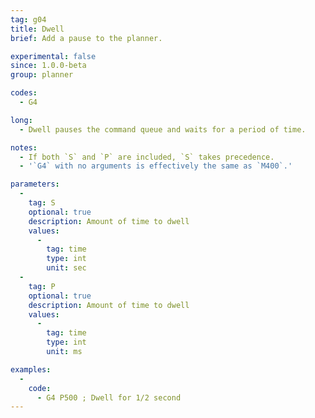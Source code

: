 ```yaml
---
tag: g04
title: Dwell
brief: Add a pause to the planner.

experimental: false
since: 1.0.0-beta
group: planner

codes:
  - G4

long:
  - Dwell pauses the command queue and waits for a period of time.

notes:
  - If both `S` and `P` are included, `S` takes precedence.
  - '`G4` with no arguments is effectively the same as `M400`.'

parameters:
  -
    tag: S
    optional: true
    description: Amount of time to dwell
    values:
      -
        tag: time
        type: int
        unit: sec
  -
    tag: P
    optional: true
    description: Amount of time to dwell
    values:
      -
        tag: time
        type: int
        unit: ms

examples:
  -
    code:
      - G4 P500 ; Dwell for 1/2 second
---
```

